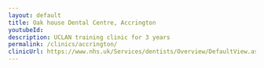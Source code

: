 ```yaml
---
layout: default
title: Oak house Dental Centre, Accrington
youtubeId:
description: UCLAN training clinic for 3 years
permalink: /clinics/accrington/
clinicUrl: https://www.nhs.uk/Services/dentists/Overview/DefaultView.aspx?id=97718
---
```

